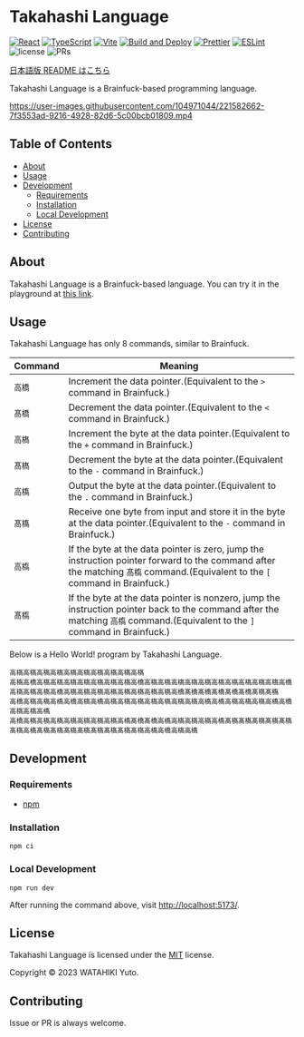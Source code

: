 # Takahashi Language

[![React](https://img.shields.io/badge/React-555.svg?logo=react)](https://github.com/facebook/react)
[![TypeScript](https://img.shields.io/badge/TypeScript-007ACC.svg?logo=typescript&logoColor=white)](https://github.com/microsoft/TypeScript)
[![Vite](https://img.shields.io/badge/Vite-1e1e20.svg?logo=vite)](https://github.com/vitejs/vite)
[![Build and Deploy](https://github.com/chvmvd/takahashi-language/actions/workflows/deploy.yml/badge.svg)](https://github.com/chvmvd/takahashi-language/actions/workflows/deploy.yml)
[![Prettier](https://github.com/chvmvd/takahashi-language/actions/workflows/prettier.yml/badge.svg)](https://github.com/chvmvd/takahashi-language/actions/workflows/prettier.yml)
[![ESLint](https://github.com/chvmvd/takahashi-language/actions/workflows/eslint.yml/badge.svg)](https://github.com/chvmvd/takahashi-language/actions/workflows/eslint.yml)
![license](https://img.shields.io/badge/license-MIT-informational.svg)
![PRs](https://img.shields.io/badge/PRs-welcome-brightgreen.svg)

[日本語版 README はこちら](README-ja.md)

Takahashi Language is a Brainfuck-based programming language.

https://user-images.githubusercontent.com/104971044/221582662-7f3553ad-9216-4928-82d6-5c00bcb01809.mp4

## Table of Contents

- [About](#about)
- [Usage](#usage)
- [Development](#development)
  - [Requirements](#requirements)
  - [Installation](#installation)
  - [Local Development](#local-development)
- [License](#license)
- [Contributing](#contributing)

## About

Takahashi Language is a Brainfuck-based language.
You can try it in the playground at [this link](https://chvmvd.github.io/takahashi-language/).

## Usage

Takahashi Language has only 8 commands, similar to Brainfuck.

| Command | Meaning                                                                                                                                                                      |
| ------- | ---------------------------------------------------------------------------------------------------------------------------------------------------------------------------- |
| `高橋`  | Increment the data pointer.(Equivalent to the `>` command in Brainfuck.)                                                                                                     |
| `髙橋`  | Decrement the data pointer.(Equivalent to the `<` command in Brainfuck.)                                                                                                     |
| `高𣘺`  | Increment the byte at the data pointer.(Equivalent to the `+` command in Brainfuck.)                                                                                         |
| `髙𣘺`  | Decrement the byte at the data pointer.(Equivalent to the `-` command in Brainfuck.)                                                                                         |
| `高𫞎`  | Output the byte at the data pointer.(Equivalent to the `.` command in Brainfuck.)                                                                                            |
| `髙𫞎`  | Receive one byte from input and store it in the byte at the data pointer.(Equivalent to the `-` command in Brainfuck.)                                                       |
| `高槗`  | If the byte at the data pointer is zero, jump the instruction pointer forward to the command after the matching `髙槗` command.(Equivalent to the `[` command in Brainfuck.) |
| `髙槗`  | If the byte at the data pointer is nonzero, jump the instruction pointer back to the command after the matching `高槗` command.(Equivalent to the `]` command in Brainfuck.) |

Below is a Hello World! program by Takahashi Language.

```plain
高𣘺高𣘺高𣘺高𣘺高𣘺高𣘺高𣘺高𣘺高𣘺高𣘺
高槗高橋高𣘺高𣘺高𣘺高𣘺高𣘺高𣘺高𣘺高橋高𣘺高𣘺高𣘺高𣘺高𣘺高𣘺高𣘺高𣘺高𣘺高𣘺高橋高𣘺高𣘺高𣘺高橋高𣘺高𣘺高𣘺高𣘺高𣘺高𣘺高𣘺高𣘺高橋髙橋髙橋髙橋髙橋髙橋髙𣘺髙槗
高橋高𣘺高𣘺高𫞎高橋高𣘺高𫞎高𣘺高𣘺高𣘺高𣘺高𣘺高𣘺高𣘺高𫞎高𫞎高𣘺高𣘺高𣘺高𫞎高橋高𣘺高𣘺高𫞎
高橋高𣘺高𣘺高𣘺高𣘺高𣘺高𣘺高𣘺高𫞎髙橋髙橋高𫞎高𣘺高𣘺高𣘺高𫞎髙𣘺髙𣘺髙𣘺髙𣘺髙𣘺髙𣘺高𫞎髙𣘺髙𣘺髙𣘺髙𣘺髙𣘺髙𣘺髙𣘺髙𣘺高𫞎高橋高𣘺高𫞎
```

## Development

### Requirements

- [npm](https://github.com/npm/cli)

### Installation

```shell
npm ci
```

### Local Development

```shell
npm run dev
```

After running the command above, visit [http://localhost:5173/](http://localhost:5173/).

## License

Takahashi Language is licensed under the [MIT](https://opensource.org/licenses/MIT) license.

Copyright © 2023 WATAHIKI Yuto.

## Contributing

Issue or PR is always welcome.

